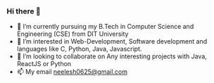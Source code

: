 ### Hi there 👋
 - 🔭 I’m currently pursuing my B.Tech in Computer Science and Engineering (CSE) from DIT University
 - 👀 I’m interested in Web-Development, Software development and languages like C, Python, Java, Javascript.
 - 👯 I’m looking to collaborate on Any interesting projects with Java, ReactJS or Python
 - 📫 My email neelesh0625@gmail.com
<!--
**AggarwalNeelesh/AggarwalNeelesh** is a ✨ _special_ ✨ repository because its `README.md` (this file) appears on your GitHub profile.

Here are some ideas to get you started:

- 🔭 I’m currently working on ...
- 🌱 I’m currently learning ...
- 👯 I’m looking to collaborate on ...
- 🤔 I’m looking for help with ...
- 💬 Ask me about ...
- 📫 How to reach me: ...
- 😄 Pronouns: ...
- ⚡ Fun fact: ...
-->
